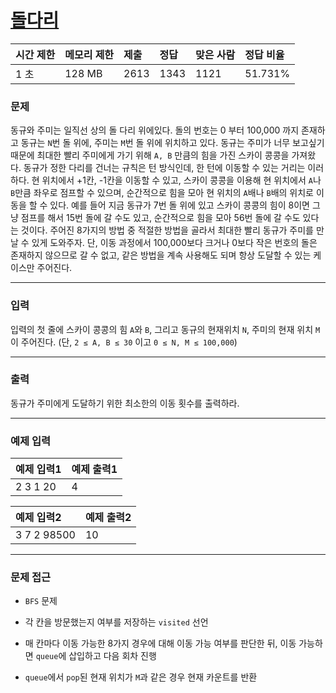 # [돌다리](https://www.acmicpc.net/problem/12761)

<div align = center>

| 시간 제한 | 메모리 제한 | 제출 | 정답 | 맞은 사람 | 정답 비율 |
| :-------- | :---------- | :--- | :--- | :-------- | :-------- |
| 1 초      | 128 MB      | 2613 | 1343 | 1121      | 51.731%   |

</div>

### 문제

동규와 주미는 일직선 상의 돌 다리 위에있다. 돌의 번호는 0 부터 100,000 까지 존재하고 동규는 `N`번 돌 위에, 주미는 `M`번 돌 위에 위치하고 있다. 동규는 주미가 너무 보고싶기 때문에 최대한 빨리 주미에게 가기 위해 `A, B` 만큼의 힘을 가진 스카이 콩콩을 가져왔다. 동규가 정한 다리를 건너는 규칙은 턴 방식인데, 한 턴에 이동할 수 있는 거리는 이러하다. 현 위치에서 +1칸, -1칸을 이동할 수 있고, 스카이 콩콩을 이용해 현 위치에서 `A`나 `B`만큼 좌우로 점프할 수 있으며, 순간적으로 힘을 모아 현 위치의 `A`배나 `B`배의 위치로 이동을 할 수 있다. 예를 들어 지금 동규가 7번 돌 위에 있고 스카이 콩콩의 힘이 8이면 그냥 점프를 해서 15번 돌에 갈 수도 있고, 순간적으로 힘을 모아 56번 돌에 갈 수도 있다는 것이다. 주어진 8가지의 방법 중 적절한 방법을 골라서 최대한 빨리 동규가 주미를 만날 수 있게 도와주자. 단, 이동 과정에서 100,000보다 크거나 0보다 작은 번호의 돌은 존재하지 않으므로 갈 수 없고, 같은 방법을 계속 사용해도 되며 항상 도달할 수 있는 케이스만 주어진다.

---

### 입력

입력의 첫 줄에 스카이 콩콩의 힘 `A`와 `B`, 그리고 동규의 현재위치 `N`, 주미의 현재 위치 `M`이 주어진다. (단, `2 ≤ A, B ≤ 30` 이고  `0 ≤ N, M ≤ 100,000`)

---

### 출력

동규가 주미에게 도달하기 위한 최소한의 이동 횟수를 출력하라.

---

### 예제 입력

| 예제 입력1 | 예제 출력1 |
| :--------- | :--------- |
| 2 3 1 20   | 4          |

| 예제 입력2  | 예제 출력2 |
| :---------- | :--------- |
| 3 7 2 98500 | 10         |

---

### 문제 접근

  - `BFS` 문제

  - 각 칸을 방문했는지 여부를 저장하는 `visited` 선언

  - 매 칸마다 이동 가능한 8가지 경우에 대해 이동 가능 여부를 판단한 뒤, 이동 가능하면 `queue`에 삽입하고 다음 회차 진행

  - `queue`에서 `pop`된 현재 위치가 `M`과 같은 경우 현재 카운트를 반환